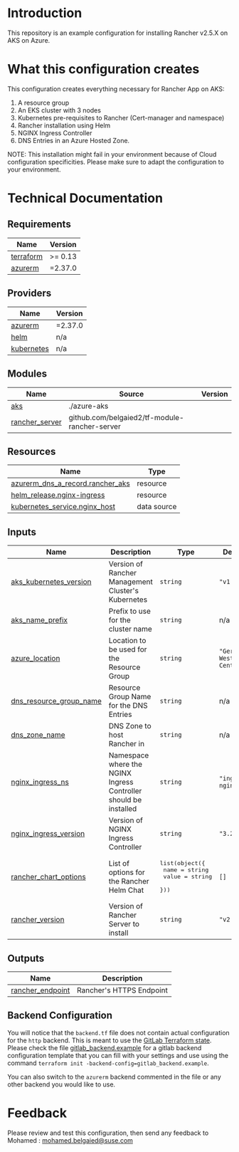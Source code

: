 # Introduction 
This repository is an example configuration for installing Rancher v2.5.X on AKS on Azure. 

# What this configuration creates
This configuration creates everything necessary for Rancher App on AKS:
1. A resource group
2. An EKS cluster with 3 nodes
3. Kubernetes pre-requisites to Rancher (Cert-manager and namespace)
4. Rancher installation using Helm
5. NGINX Ingress Controller
6. DNS Entries in an Azure Hosted Zone.

NOTE: This installation might fail in your environment because of Cloud configuration specificities. Please make sure to adapt the configuration to your environment.

# Technical Documentation


## Requirements

| Name | Version |
|------|---------|
| <a name="requirement_terraform"></a> [terraform](#requirement\_terraform) | >= 0.13 |
| <a name="requirement_azurerm"></a> [azurerm](#requirement\_azurerm) | =2.37.0 |

## Providers

| Name | Version |
|------|---------|
| <a name="provider_azurerm"></a> [azurerm](#provider\_azurerm) | =2.37.0 |
| <a name="provider_helm"></a> [helm](#provider\_helm) | n/a |
| <a name="provider_kubernetes"></a> [kubernetes](#provider\_kubernetes) | n/a |

## Modules

| Name | Source | Version |
|------|--------|---------|
| <a name="module_aks"></a> [aks](#module\_aks) | ./azure-aks |  |
| <a name="module_rancher_server"></a> [rancher\_server](#module\_rancher\_server) | github.com/belgaied2/tf-module-rancher-server |  |

## Resources

| Name | Type |
|------|------|
| [azurerm_dns_a_record.rancher_aks](https://registry.terraform.io/providers/hashicorp/azurerm/2.37.0/docs/resources/dns_a_record) | resource |
| [helm_release.nginx-ingress](https://registry.terraform.io/providers/hashicorp/helm/latest/docs/resources/release) | resource |
| [kubernetes_service.nginx_host](https://registry.terraform.io/providers/hashicorp/kubernetes/latest/docs/data-sources/service) | data source |

## Inputs

| Name | Description | Type | Default | Required |
|------|-------------|------|---------|:--------:|
| <a name="input_aks_kubernetes_version"></a> [aks\_kubernetes\_version](#input\_aks\_kubernetes\_version) | Version of Rancher Management Cluster's Kubernetes | `string` | `"v1.20.5"` | no |
| <a name="input_aks_name_prefix"></a> [aks\_name\_prefix](#input\_aks\_name\_prefix) | Prefix to use for the cluster name | `string` | n/a | yes |
| <a name="input_azure_location"></a> [azure\_location](#input\_azure\_location) | Location to be used for the Resource Group | `string` | `"Germany West Central"` | no |
| <a name="input_dns_resource_group_name"></a> [dns\_resource\_group\_name](#input\_dns\_resource\_group\_name) | Resource Group Name for the DNS Entries | `string` | n/a | yes |
| <a name="input_dns_zone_name"></a> [dns\_zone\_name](#input\_dns\_zone\_name) | DNS Zone to host Rancher in | `string` | n/a | yes |
| <a name="input_nginx_ingress_ns"></a> [nginx\_ingress\_ns](#input\_nginx\_ingress\_ns) | Namespace where the NGINX Ingress Controller should be installed | `string` | `"ingress-nginx"` | no |
| <a name="input_nginx_ingress_version"></a> [nginx\_ingress\_version](#input\_nginx\_ingress\_version) | Version of NGINX Ingress Controller | `string` | `"3.29.0"` | no |
| <a name="input_rancher_chart_options"></a> [rancher\_chart\_options](#input\_rancher\_chart\_options) | List of options for the Rancher Helm Chat | <pre>list(object({<br>      name = string<br>      value = string<br>    }))</pre> | `[]` | no |
| <a name="input_rancher_version"></a> [rancher\_version](#input\_rancher\_version) | Version of Rancher Server to install | `string` | `"v2.5.7"` | no |

## Outputs

| Name | Description |
|------|-------------|
| <a name="output_rancher_endpoint"></a> [rancher\_endpoint](#output\_rancher\_endpoint) | Rancher's HTTPS Endpoint |


## Backend Configuration
You will notice that the `backend.tf` file does not contain actual configuration for the `http` backend. This is meant to use the [GitLab Terraform state](https://docs.gitlab.com/ee/user/infrastructure/terraform_state.html). Please check the file [gitlab_backend.example](./gitlab_backend.example) for a gitlab backend configuration template that you can fill with your settings and use using the command `terraform init -backend-config=gitlab_backend.example`.

You can also switch to the `azurerm` backend commented in the file or any other backend you would like to use.

# Feedback
Please review and test this configuration, then send any feedback to Mohamed : mohamed.belgaied@suse.com
